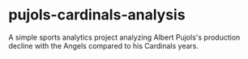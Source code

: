 # pujols-cardinals-analysis
A simple sports analytics project analyzing Albert Pujols's production decline with the Angels compared to his Cardinals years.
